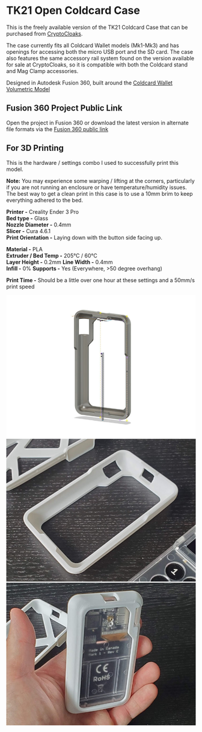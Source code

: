 # TK21 Open Coldcard Case
This is the freely available version of the TK21 Coldcard Case that can be purchased from [CryptoCloaks](https://www.cryptocloaks.com/product/tk21-coldcard-case/).

The case currently fits all Coldcard Wallet models (Mk1-Mk3) and has openings for accessing both the micro USB port and the SD card. The case also features the same accessory rail system found on the version available for sale at CryptoCloaks, so it is compatible with both the Coldcard stand and Mag Clamp accessories.

Designed in Autodesk Fusion 360, built around the [Coldcard Wallet Volumetric Model](https://github.com/TiKawamoto/3d-printing/tree/master/Coldcard)

## Fusion 360 Project Public Link
Open the project in Fusion 360 or download the latest version in alternate file formats via the [Fusion 360 public link](https://a360.co/3ifX3I4)

## For 3D Printing
This is the hardware / settings combo I used to successfully print this model.

**Note:** You may experience some warping / lifting at the corners, particularly if you are not running an enclosure or have temperature/humidity issues. The best way to get a clean print in this case is to use a 10mm brim to keep everything adhered to the bed.

**Printer -** Creality Ender 3 Pro  
**Bed type -** Glass  
**Nozzle Diameter -** 0.4mm  
**Slicer -** Cura 4.6.1  
**Print Orientation -** Laying down with the button side facing up.  

**Material -** PLA  
**Extruder / Bed Temp -** 205°C / 60°C  
**Layer Height -** 0.2mm
**Line Width -** 0.4mm  
**Infill -** 0%
**Supports -** Yes (Everywhere, >50 degree overhang)

**Print Time -** Should be a little over one hour at these settings and a 50mm/s print speed

![case 1](https://github.com/TiKawamoto/3d-printing/blob/master/TK21%20Open%20Coldcard%20Case/tk21-open-cc-case-1.jpg)
![case 2](https://github.com/TiKawamoto/3d-printing/blob/master/TK21%20Open%20Coldcard%20Case/tk21-open-cc-case-2.jpg)
![case 3](https://github.com/TiKawamoto/3d-printing/blob/master/TK21%20Open%20Coldcard%20Case/tk21-open-cc-case-3.jpg)
